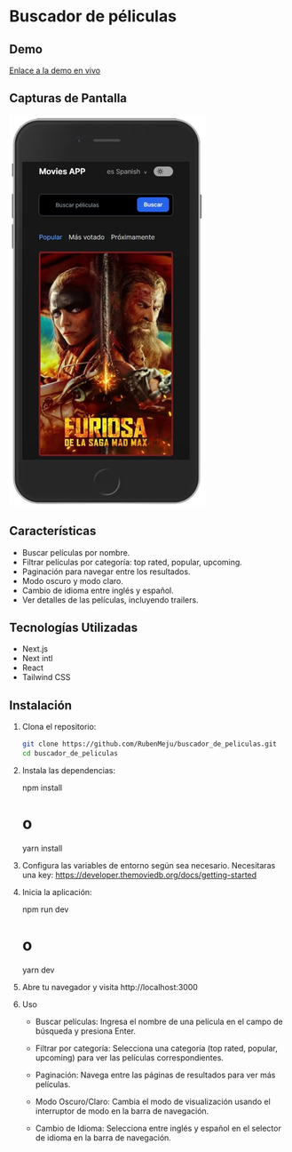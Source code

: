 # Buscador de péliculas

## Demo

[Enlace a la demo en vivo](url_de_la_demo)

## Capturas de Pantalla

![Responsive](./img_mobile.png)

## Características

- Buscar películas por nombre.
- Filtrar películas por categoría: top rated, popular, upcoming.
- Paginación para navegar entre los resultados.
- Modo oscuro y modo claro.
- Cambio de idioma entre inglés y español.
- Ver detalles de las películas, incluyendo trailers.

## Tecnologías Utilizadas

- Next.js
- Next intl
- React
- Tailwind CSS

## Instalación

1. Clona el repositorio:

   ```bash
   git clone https://github.com/RubenMeju/buscador_de_peliculas.git
   cd buscador_de_peliculas

   ```

2. Instala las dependencias:

   npm install

   # o

   yarn install

3. Configura las variables de entorno según sea necesario.
   Necesitaras una key: https://developer.themoviedb.org/docs/getting-started

4. Inicia la aplicación:

   npm run dev

   # o

   yarn dev

5. Abre tu navegador y visita http://localhost:3000

6. Uso

   - Buscar películas: Ingresa el nombre de una película en el campo de búsqueda y presiona Enter.

   - Filtrar por categoría: Selecciona una categoría (top rated, popular, upcoming) para ver las películas correspondientes.

   - Paginación: Navega entre las páginas de resultados para ver más películas.

   - Modo Oscuro/Claro: Cambia el modo de visualización usando el interruptor de modo en la barra de navegación.

   - Cambio de Idioma: Selecciona entre inglés y español en el selector de idioma en la barra de navegación.
